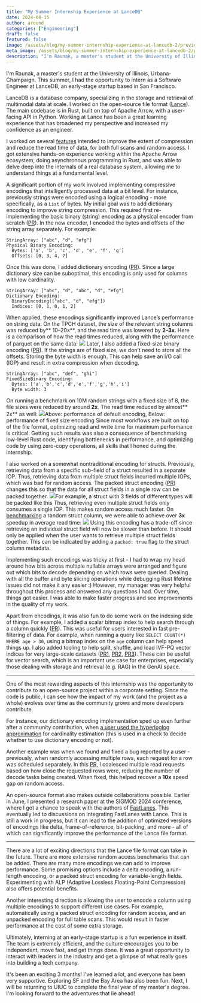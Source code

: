 ```yaml
---
title: "My Summer Internship Experience at LanceDB"
date: 2024-08-15
author: around
categories: ["Engineering"]
draft: false
featured: false
image: /assets/blog/my-summer-internship-experience-at-lancedb-2/preview-image.png
meta_image: /assets/blog/my-summer-internship-experience-at-lancedb-2/preview-image.png
description: "I'm Raunak, a master's student at the University of Illinois, Urbana-Champaign.  This summer, I had the opportunity to intern as a Software Engineer at LanceDB, an early-stage startup based in San Francisco."
---
```


I'm Raunak, a master's student at the University of Illinois, Urbana-Champaign. This summer, I had the opportunity to intern as a Software Engineer at LanceDB, an early-stage startup based in San Francisco.

LanceDB is a database company, specializing in the storage and retrieval of multimodal data at scale. I worked on the open-source file format ([Lance](https://github.com/lancedb/lance)). The main codebase is in Rust, built on top of Apache Arrow, with a user-facing API in Python. Working at Lance has been a great learning experience that has broadened my perspective and increased my confidence as an engineer.

I worked on several [features](https://github.com/lancedb/lance/commits/main/?author=raunaks13) intended to improve the extent of compression and reduce the read time of data, for both full scans and random access. I got extensive hands-on experience working within the Apache Arrow ecosystem, doing asynchronous programming in Rust, and was able to delve deep into the internals of a real database system, allowing me to understand things at a fundamental level.

A significant portion of my work involved implementing compressive encodings that intelligently processed data at a bit level. For instance, previously strings were encoded using a logical encoding - more specifically, as a `List` of bytes. My initial goal was to add dictionary encoding to improve string compression. This required first re-implementing the basic binary (string) encoding as a physical encoder from scratch ([PR](https://github.com/lancedb/lance/pull/2426)). In the new encoder, I encoded the bytes and offsets of the string array separately. For example:

    StringArray: ["abc", "d", "efg"]
    Physical Binary Encoding:
      Bytes: ['a', 'b', 'c', 'd', 'e', 'f', 'g']
      Offsets: [0, 3, 4, 7]

 Once this was done, I added dictionary encoding ([PR](https://github.com/lancedb/lance/pull/2409)). Since a large dictionary size can be suboptimal, this encoding is only used for columns with low cardinality.

    StringArray: ["abc", "d", "abc", "d", "efg"]
    Dictionary Encoding:
      BinaryEncoding(["abc", "d", "efg"])
      Indices: [0, 1, 0, 1, 2]

When applied, these encodings significantly improved Lance’s performance on string data. On the TPCH dataset, the size of the relevant string columns was reduced by** 10–20x**, and the read time was lowered by **2–3x**. Here is a comparison of how the read times reduced, along with the performance of parquet on the same data:
![](__GHOST_URL__/content/images/2024/08/Screenshot-2024-08-13-at-9.53.04-AM.png)
Later, I also added a fixed-size binary encoding ([PR](https://github.com/lancedb/lance/pull/2707)). If the strings are of fixed size, we don’t need to store all the offsets. Storing the byte width is enough. This can help save an I/O call (IOP) and result in extra compression when decoding.

    StringArray: ["abc", "def", "ghi"]
    FixedSizeBinary Encoding:
      Bytes: ['a','b','c','d','e','f','g','h','i']
      Byte width: 3

On running a benchmark on 10M random strings with a fixed size of 8, the file sizes were reduced by around **2x**. The read time reduced by almost** 2x** as well:
![](__GHOST_URL__/content/images/2024/08/Screenshot-2024-08-13-at-3.58.20-PM.png)Above: performance of default encoding, Below: performance of fixed size encoding
Since most workflows are built on top of the file format, optimizing read and write time for maximum performance is critical. Getting such results was also a consequence of benchmarking low-level Rust code, identifying bottlenecks in performance, and optimizing code by using zero-copy operations, all skills that I honed during the internship.

I also worked on a somewhat nontraditional encoding for structs. Previously, retrieving data from a specific sub-field of a struct resulted in a separate IOP. Thus, retrieving data from multiple struct fields incurred multiple IOPs, which was bad for random access. The packed struct encoding ([PR](https://github.com/lancedb/lance/pull/2593)) changes this so that the data for all struct fields in a single row can be packed together.
![](__GHOST_URL__/content/images/2024/08/Screenshot-2024-08-12-at-1.42.56-PM.png)For example, a struct with 3 fields of different types will be packed like this
Thus, retrieving even multiple struct fields only consumes a single IOP. This makes random access much faster. On [benchmarking](https://github.com/lancedb/lance/blob/main/python/python/benchmarks/test_packed_struct.py) a random struct column, we were able to achieve over **3x** speedup in average read time:
![](__GHOST_URL__/content/images/2024/08/Screenshot-2024-08-12-at-1.51.44-PM.png)
Using this encoding has a trade-off since retrieving an individual struct field will now be slower than before. It should only be applied when the user wants to retrieve multiple struct fields together. This can be indicated by adding a `packed: true` flag to the struct column metadata.

Implementing such encodings was tricky at first - I had to wrap my head around how bits across multiple nullable arrays were arranged and figure out which bits to decode depending on which rows were queried. Dealing with all the buffer and byte slicing operations while debugging Rust lifetime issues did not make it any easier :) However, my manager was very helpful throughout this process and answered any questions I had. Over time, things got easier. I was able to make faster progress and see improvements in the quality of my work.

Apart from encodings, it was also fun to do some work on the indexing side of things. For example, I added a scalar bitmap index to help search through a column quickly ([PR](https://github.com/lancedb/lance/pull/2560)). This was useful for users interested in fast pre-filtering of data. For example, when running a query like `SELECT COUNT(*) WHERE age > 30`, using a bitmap index on the `age` column can help speed things up. I also added tooling to help split, shuffle, and load IVF-PQ vector indices for very large-scale datasets ([PR1](https://github.com/lancedb/lance/pull/2657), [PR2](https://github.com/lancedb/lance/pull/2670), [PR3](https://github.com/lancedb/lance/pull/2681)). These can be useful for vector search, which is an important use case for enterprises, especially those dealing with storage and retrieval (e.g. RAG) in the GenAI space.

---

One of the most rewarding aspects of this internship was the opportunity to contribute to an open-source project within a corporate setting. Since the code is public, I can see how the impact of my work (and the project as a whole) evolves over time as the community grows and more developers contribute.

For instance, our dictionary encoding implementation sped up even further after a community contribution, when [a user used the hyperloglog approximation](https://github.com/lancedb/lance/pull/2555) for cardinality estimation (this is used in a check to decide whether to use dictionary encoding or not).

Another example was when we found and fixed a bug reported by a user - previously, when randomly accessing multiple rows, each request for a row was scheduled separately. In this [PR](https://github.com/lancedb/lance/pull/2636), I coalesced multiple read requests based on how close the requested rows were, reducing the number of decode tasks being created. When fixed, this helped recover a **10x** speed gap on random access.

An open-source format also makes outside collaborations possible. Earlier in June, I presented a research paper at the SIGMOD 2024 conference, where I got a chance to speak with the authors of [FastLanes](https://www.vldb.org/pvldb/vol16/p2132-afroozeh.pdf). This eventually led to discussions on integrating FastLanes with Lance. This is still a work in progress, but it can lead to the addition of optimized versions of encodings like delta, frame-of-reference, bit-packing, and more - all of which can significantly improve the performance of the Lance file format.

---

There are a lot of exciting directions that the Lance file format can take in the future. There are more extensive random access benchmarks that can be added. There are many more encodings we can add to improve performance. Some promising options include a delta encoding, a run-length encoding, or a packed struct encoding for variable-length fields. Experimenting with ALP (Adaptive Lossless Floating-Point Compression) also offers potential benefits.

Another interesting direction is allowing the user to encode a column using multiple encodings to support different use cases. For example, automatically using a packed struct encoding for random access, and an unpacked encoding for full table scans. This would result in faster performance at the cost of some extra storage.

Ultimately, interning at an early-stage startup is a fun experience in itself. The team is extremely efficient, and the culture encourages you to be independent, move fast, and get things done. It was a great opportunity to interact with leaders in the industry and get a glimpse of what really goes into building a tech company.

It's been an exciting 3 months! I've learned a lot, and everyone has been very supportive. Exploring SF and the Bay Area has also been fun. Next, I will be returning to UIUC to complete the final year of my master's degree. I'm looking forward to the adventures that lie ahead!
